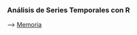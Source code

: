 ### Análisis de Series Temporales con R

--> [Memoria](https://github.com/BesayMontesdeoca/DataMiningR/blob/master/SeriesTemporales/MemoriaSeriesTemporales.pdf)
